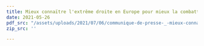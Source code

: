 ```yaml
---
title: Mieux connaïtre l'extrême droite en Europe pour mieux la combattre
date: 2021-05-26
pdf_src: "/assets/uploads/2021/07/06/communique-de-presse-_-mieux-connaitre-l-extreme-droite-en-europe-pour-mieux-la-combattre.pdf"
zip_src: ''

---
```


